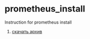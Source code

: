 # prometheus_install
Instruction for prometheus install

1) [скачать архив](https://github.com/prometheus/node_exporter/releases/ "скачать prometheus") 

